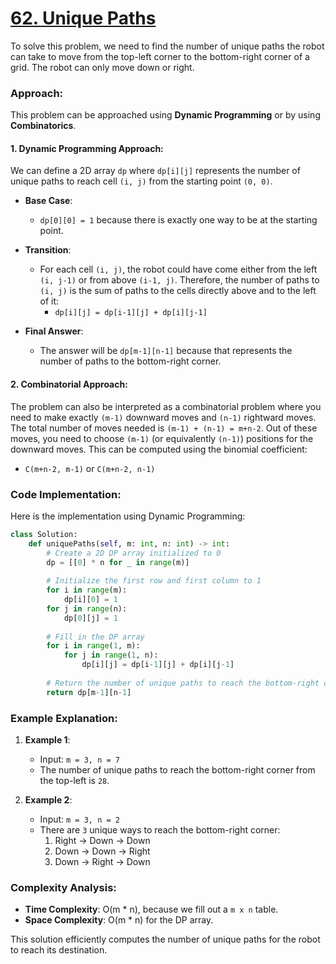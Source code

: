 # [62. Unique Paths](https://leetcode.com/problems/unique-paths/description/)

To solve this problem, we need to find the number of unique paths the robot can take to move from the top-left corner to the bottom-right corner of a grid. The robot can only move down or right.

### Approach:

This problem can be approached using **Dynamic Programming** or by using **Combinatorics**.

#### 1. Dynamic Programming Approach:
We can define a 2D array `dp` where `dp[i][j]` represents the number of unique paths to reach cell `(i, j)` from the starting point `(0, 0)`.

- **Base Case**: 
  - `dp[0][0] = 1` because there is exactly one way to be at the starting point.
- **Transition**:
  - For each cell `(i, j)`, the robot could have come either from the left `(i, j-1)` or from above `(i-1, j)`. Therefore, the number of paths to `(i, j)` is the sum of paths to the cells directly above and to the left of it:
    - `dp[i][j] = dp[i-1][j] + dp[i][j-1]`
  
- **Final Answer**:
  - The answer will be `dp[m-1][n-1]` because that represents the number of paths to the bottom-right corner.

#### 2. Combinatorial Approach:
The problem can also be interpreted as a combinatorial problem where you need to make exactly `(m-1)` downward moves and `(n-1)` rightward moves. The total number of moves needed is `(m-1) + (n-1) = m+n-2`. Out of these moves, you need to choose `(m-1)` (or equivalently `(n-1)`) positions for the downward moves. This can be computed using the binomial coefficient:
- `C(m+n-2, m-1)` or `C(m+n-2, n-1)`

### Code Implementation:

Here is the implementation using Dynamic Programming:

```python
class Solution:
    def uniquePaths(self, m: int, n: int) -> int:
        # Create a 2D DP array initialized to 0
        dp = [[0] * n for _ in range(m)]
        
        # Initialize the first row and first column to 1
        for i in range(m):
            dp[i][0] = 1
        for j in range(n):
            dp[0][j] = 1
        
        # Fill in the DP array
        for i in range(1, m):
            for j in range(1, n):
                dp[i][j] = dp[i-1][j] + dp[i][j-1]
        
        # Return the number of unique paths to reach the bottom-right corner
        return dp[m-1][n-1]
```

### Example Explanation:

1. **Example 1**:
   - Input: `m = 3, n = 7`
   - The number of unique paths to reach the bottom-right corner from the top-left is `28`.

2. **Example 2**:
   - Input: `m = 3, n = 2`
   - There are `3` unique ways to reach the bottom-right corner:
     1. Right -> Down -> Down
     2. Down -> Down -> Right
     3. Down -> Right -> Down

### Complexity Analysis:

- **Time Complexity**: O(m * n), because we fill out a `m x n` table.
- **Space Complexity**: O(m * n) for the DP array.

This solution efficiently computes the number of unique paths for the robot to reach its destination.
